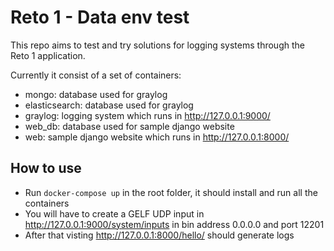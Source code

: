# Reto 1 - Data env test

This repo aims to test and try solutions for logging systems through the Reto 1 application.

Currently it consist of a set of containers:

- mongo: database used for graylog
- elasticsearch: database used for graylog
- graylog: logging system which runs in http://127.0.0.1:9000/
- web_db: database used for sample django website
- web: sample django website which runs in http://127.0.0.1:8000/

## How to use

- Run `docker-compose up` in the root folder, it should install and run all the containers
- You will have to create a GELF UDP input in http://127.0.0.1:9000/system/inputs in bin address 0.0.0.0 and port 12201
- After that visting http://127.0.0.1:8000/hello/ should generate logs
